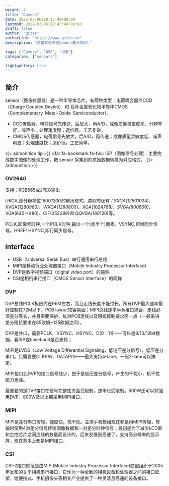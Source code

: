 ```yaml
---
weight: 4
title: "Camera"
date: 2022-03-06T18:17:40+08:00
lastmod: 2022-03-06T18:45:40+08:00
draft: false
author: "Qitas"
authorLink: "https://www.qitas.cn"
description: "这篇文章总结Camera相关知识."

tags: ["Camera", "DVP", "USB"]
categories: ["sensors"]

lightgallery: true
---
```



## 简介

sensor（图像传感器）是一种半导体芯片，有两种类型：电荷耦合器件CCD（Charge Coupled Device） 和 互补金属氧化物半导体CMOS（Complementary Metal-Oxide Semiconductor）。

* CCD传感器，电荷信号先传送，后放大，再A/D，成像质量灵敏度高、分辨率好、噪声小；处理速度慢；造价高，工艺复杂。
* CMOS传感器，电荷信号先放大，后A/D，再传送；成像质量灵敏度低、噪声明显；处理速度快；造价低，工艺简单。

{{< admonition tip >}}
:(far fa-bookmark fa-fw): ISP（图像信号处理） 主要完成数字图像的处理工作，把 sensor 采集到的原始数据转换为对应格式。
{{< /admonition >}}

### OV2640

支持：RGB565或JPEG输出

UKCA,即分辦率位1600*1200的输出格式。类似的还有：SXGA(1280*1024)、XVGA(1280*960)、WXGA(1280*800)、XGA(1024*768)、SVGA(800*600)、VGA(640ド480)、CIF(352*288)和 QQVGA(160*120)等。

PCLK,即像素时钟,一个PCLK时钟,输出一个(或半个)像素。VSYNC,即帧同步信号。HREF/ HSYNC,即行同步信号。


## interface

* USB（Universal Serial Bus）串行通用串行总线
* MIPI是移动行业处理器接口（Mobile Industry Processor Interface）
* DVP是数字视频端口（digital video port）的简称
* CSI是相机串行接口（CMOS Sensor Interface）的简称

### DVP

DVP总线PCLK极限约在96M左右，而且走线长度不能过长，所有DVP最大速率最好控制在72M以下，PCB layout较容易画；MIPI总线速率lvds接口耦合，走线必须差分等长，并且需要保护，故对PCB走线以及阻抗控制要求高一点（一般来讲差分阻抗要求在85欧姆~125欧姆之间）。

DVP是并口，需要PCLK、VSYNC、HSYNC、D[0：11]——可以是8/10/12bit数据，看ISP或baseband是否支持；

MIPI是LVDS（Low Voltage Differential Signaling，低电压差分信号），低压差分串口。只需要要CLKP/N、DATAP/N——最大支持4-lane，一般2-lane可以搞定。

MIPI接口比DVP的接口信号线少，由于是低压差分信号，产生的干扰小，抗干扰能力也强。

最重要的是DVP接口在信号完整性方面受限制，速率也受限制。500W还可以勉强用DVP，800W及以上都采用MIPI接口。

### MIPI

MIPI是差分串口传输，速度快，抗干扰。主流手机模组现在都是用MIPI传输，传输时使用4对差分信号传输图像数据和一对差分时钟信号；最初是为了减少LCD屏和主控芯片之间连线的数量而设计的，后来发展到高速了，支持高分辨率的显示屏，现在基本上都是MIPI接口。

### CSI

CSI-2接口规范是由MIPI(Mobile Industry Processor Interface)联盟组织于2005年发布的关于相机串行接口，它作为一种全新的相机设备和处理器之间的接口框架，给便携式、手机摄像头等相关产业提供了一种灵活且高速的设备接口。
